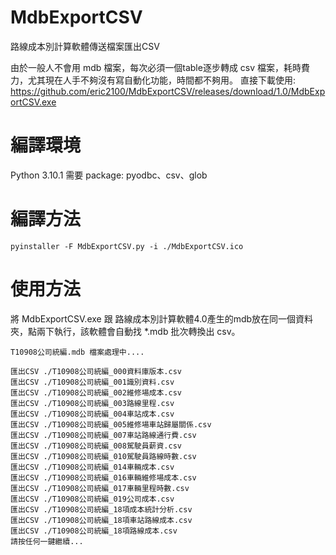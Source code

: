 # MdbExportCSV
路線成本別計算軟體傳送檔案匯出CSV

由於一般人不會用 mdb 檔案，每次必須一個table逐步轉成 csv 檔案，耗時費力，尤其現在人手不夠沒有寫自動化功能，時間都不夠用。
直接下載使用: https://github.com/eric2100/MdbExportCSV/releases/download/1.0/MdbExportCSV.exe
# 編譯環境
Python 3.10.1 
需要 package: pyodbc、csv、glob 

# 編譯方法
```
pyinstaller -F MdbExportCSV.py -i ./MdbExportCSV.ico
```

# 使用方法
將 MdbExportCSV.exe 跟 路線成本別計算軟體4.0產生的mdb放在同一個資料夾，點兩下執行，該軟體會自動找 *.mdb 批次轉換出 csv。

```
T10908公司統編.mdb 檔案處理中....

匯出CSV ./T10908公司統編_000資料庫版本.csv
匯出CSV ./T10908公司統編_001識別資料.csv
匯出CSV ./T10908公司統編_002維修場成本.csv
匯出CSV ./T10908公司統編_003路線里程.csv
匯出CSV ./T10908公司統編_004車站成本.csv
匯出CSV ./T10908公司統編_005維修場車站歸屬關係.csv
匯出CSV ./T10908公司統編_007車站路線通行費.csv
匯出CSV ./T10908公司統編_008駕駛員薪資.csv
匯出CSV ./T10908公司統編_010駕駛員路線時數.csv
匯出CSV ./T10908公司統編_014車輛成本.csv
匯出CSV ./T10908公司統編_016車輛維修場成本.csv
匯出CSV ./T10908公司統編_017車輛里程時數.csv
匯出CSV ./T10908公司統編_019公司成本.csv
匯出CSV ./T10908公司統編_18項成本統計分析.csv
匯出CSV ./T10908公司統編_18項車站路線成本.csv
匯出CSV ./T10908公司統編_18項路線成本.csv
請按任何一鍵繼續...
```
